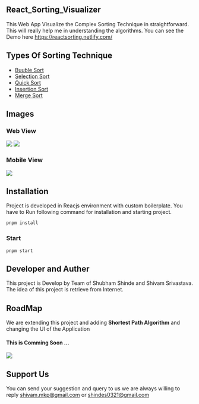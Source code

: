 ## React_Sorting_Visualizer

This Web App Visualize the Complex Sorting Technique in straightforward. This will really help me in understanding the algorithms. You can see the Demo here https://reactsorting.netlify.com/

## Types Of Sorting Technique

 + [Buuble Sort](https://en.wikipedia.org/wiki/Bubble_sort)
 + [Selection Sort](https://en.wikipedia.org/wiki/Selection_sort)
 + [Quick Sort](https://en.wikipedia.org/wiki/Quicksort)
 + [Insertion Sort](https://en.wikipedia.org/wiki/Insertion_sort)
 + [Merge Sort](https://en.wikipedia.org/wiki/Merge_sort)
 
 ## Images
### Web View
 ![](https://i.imgur.com/OyylIJp.png)
 ![](https://i.imgur.com/WEolqpH.png)

 ### Mobile View
 ![](https://imgur.com/XNBNAKC.png)
 
 ## Installation
 Project is developed in Reacjs environment with custom boilerplate. You have to Run following command for installation and starting project. 
 ```bash
 pnpm install
 ```
 ### Start
 ```node
 pnpm start
 
 ```
 ## Developer and Auther 

 This project is Develop by Team of Shubham Shinde and Shivam Srivastava. The idea of this project is retrieve from Internet.
 
 ## RoadMap
 We are extending this project and adding **Shortest Path Algorithm** and changing the UI of the Application
  
 #### This is Comming Soon ...
 ![](https://imgur.com/r2LbLEZ.png)
 
 ## Support Us
 You can send your suggestion and query to us we are always willing to reply
  shivam.mkp@gmail.com or
  shindes0321@gmail.com

 
 
 
 
 
